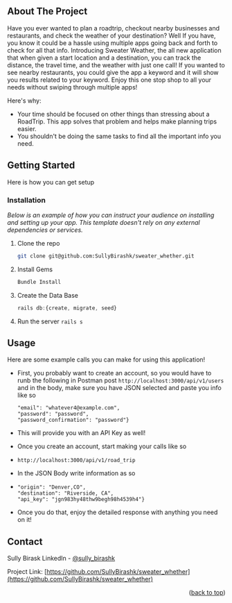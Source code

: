 ## About The Project

 Have you ever wanted to plan a roadtrip, checkout nearby businesses and restaurants, and check the weather of your destination? Well If you have, you know it could be a hassle using multiple apps going back and forth to check for all that info. Introducing Sweater Weather, the all new application that when given a start location and a destination, you can track the distance, the travel time, and the weather with just one call! If you wanted to see nearby restaurants, you could give the app a keyword and it will show you results related to your keyword. Enjoy this one stop shop to all your needs without swiping through multiple apps!

Here's why:
* Your time should be focused on other things than stressing about a RoadTrip. This app solves that problem and helps make planning trips easier. 
* You shouldn't be doing the same tasks to find all the important info you need. 


## Getting Started

Here is how you can get setup

### Installation

_Below is an example of how you can instruct your audience on installing and setting up your app. This template doesn't rely on any external dependencies or services._

1. Clone the repo
   ```sh
   git clone git@github.com:SullyBirashk/sweater_whether.git
   ```
2. Install Gems
   ```sh
   Bundle Install
   ```
3. Create the Data Base
   ```js
   rails db:{create, migrate, seed}
   ```
 4. Run the server 
   ``` rails s ```

## Usage

Here are some example calls you can make for using this application!

- First, you probably want to create an account, so you would have to runb the following in Postman
   post ``` http://localhost:3000/api/v1/users ``` and in the body, make sure you have JSON selected and paste you info like so
    ``` {
  "email": "whatever4@example.com",
  "password": "password",
  "password_confirmation": "password"}
  ```
- This will provide you with an API Key as well!

- Once you create an account, start making your calls like so
- ``` http://localhost:3000/api/v1/road_trip ```
- In the JSON Body write information as so 
- ``` {
  "origin": "Denver,CO",
  "destination": "Riverside, CA",
  "api_key": "jgn983hy48thw9begh98h4539h4"} 
  ```
- Once you do that, enjoy the detailed response with anything you need on it!


## Contact

Sully Birask LinkedIn - [@sully_birashk](https://www.linkedin.com/in/sully-birashk-a33a15228/)

Project Link: [https://github.com/SullyBirashk/sweater_whether](https://github.com/SullyBirashk/sweater_whether)

<p align="right">(<a href="#top">back to top</a>)</p>
